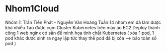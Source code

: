 # Nhom1Cloud
Nhóm 1: Trần Tiến Phát - Nguyễn Văn Hoàng
Tuần 14 nhóm em đã làm được khá nhiều
Tạo được cụm Cluster Kubernetes trên máy ảo EC2
Deploy thành công 1 web nginx có sẵn để minh họa tính chất Kubernetes 
( xóa 1 pod, 1 pod khác được sinh ra ngay lập tức thay thế pod đã bị xóa --> bảo toàn số pod )
